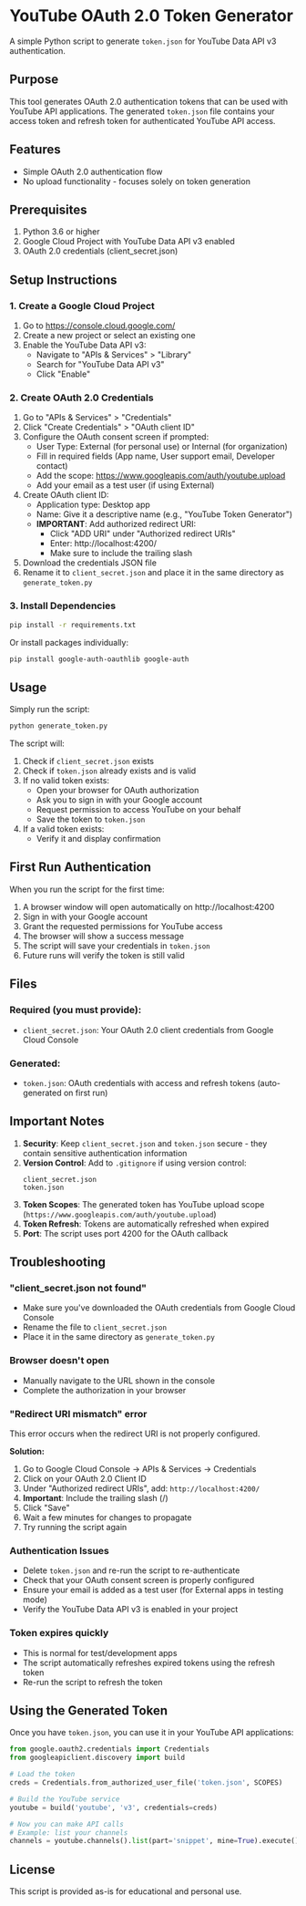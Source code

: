 # YouTube OAuth 2.0 Token Generator

A simple Python script to generate `token.json` for YouTube Data API v3 authentication.

## Purpose

This tool generates OAuth 2.0 authentication tokens that can be used with YouTube API applications. The generated `token.json` file contains your access token and refresh token for authenticated YouTube API access.

## Features

- Simple OAuth 2.0 authentication flow
- No upload functionality - focuses solely on token generation

## Prerequisites

1. Python 3.6 or higher
2. Google Cloud Project with YouTube Data API v3 enabled
3. OAuth 2.0 credentials (client_secret.json)

## Setup Instructions

### 1. Create a Google Cloud Project

1. Go to https://console.cloud.google.com/
2. Create a new project or select an existing one
3. Enable the YouTube Data API v3:
   - Navigate to "APIs & Services" > "Library"
   - Search for "YouTube Data API v3"
   - Click "Enable"

### 2. Create OAuth 2.0 Credentials

1. Go to "APIs & Services" > "Credentials"
2. Click "Create Credentials" > "OAuth client ID"
3. Configure the OAuth consent screen if prompted:
   - User Type: External (for personal use) or Internal (for organization)
   - Fill in required fields (App name, User support email, Developer contact)
   - Add the scope: https://www.googleapis.com/auth/youtube.upload
   - Add your email as a test user (if using External)
4. Create OAuth client ID:
   - Application type: Desktop app
   - Name: Give it a descriptive name (e.g., "YouTube Token Generator")
   - **IMPORTANT**: Add authorized redirect URI:
     * Click "ADD URI" under "Authorized redirect URIs"
     * Enter: http://localhost:4200/
     * Make sure to include the trailing slash
5. Download the credentials JSON file
6. Rename it to `client_secret.json` and place it in the same directory as `generate_token.py`

### 3. Install Dependencies

```bash
pip install -r requirements.txt
```

Or install packages individually:
```bash
pip install google-auth-oauthlib google-auth
```

## Usage

Simply run the script:

```bash
python generate_token.py
```

The script will:
1. Check if `client_secret.json` exists
2. Check if `token.json` already exists and is valid
3. If no valid token exists:
   - Open your browser for OAuth authorization
   - Ask you to sign in with your Google account
   - Request permission to access YouTube on your behalf
   - Save the token to `token.json`
4. If a valid token exists:
   - Verify it and display confirmation

## First Run Authentication

When you run the script for the first time:

1. A browser window will open automatically on http://localhost:4200
2. Sign in with your Google account
3. Grant the requested permissions for YouTube access
4. The browser will show a success message
5. The script will save your credentials in `token.json`
6. Future runs will verify the token is still valid

## Files

### Required (you must provide):
- `client_secret.json`: Your OAuth 2.0 client credentials from Google Cloud Console

### Generated:
- `token.json`: OAuth credentials with access and refresh tokens (auto-generated on first run)

## Important Notes

1. **Security**: Keep `client_secret.json` and `token.json` secure - they contain sensitive authentication information
2. **Version Control**: Add to `.gitignore` if using version control:
   ```
   client_secret.json
   token.json
   ```
3. **Token Scopes**: The generated token has YouTube upload scope (`https://www.googleapis.com/auth/youtube.upload`)
4. **Token Refresh**: Tokens are automatically refreshed when expired
5. **Port**: The script uses port 4200 for the OAuth callback

## Troubleshooting

### "client_secret.json not found"
- Make sure you've downloaded the OAuth credentials from Google Cloud Console
- Rename the file to `client_secret.json`
- Place it in the same directory as `generate_token.py`

### Browser doesn't open
- Manually navigate to the URL shown in the console
- Complete the authorization in your browser

### "Redirect URI mismatch" error
This error occurs when the redirect URI is not properly configured.

**Solution:**
1. Go to Google Cloud Console → APIs & Services → Credentials
2. Click on your OAuth 2.0 Client ID
3. Under "Authorized redirect URIs", add: `http://localhost:4200/`
4. **Important**: Include the trailing slash (/)
5. Click "Save"
6. Wait a few minutes for changes to propagate
7. Try running the script again

### Authentication Issues
- Delete `token.json` and re-run the script to re-authenticate
- Check that your OAuth consent screen is properly configured
- Ensure your email is added as a test user (for External apps in testing mode)
- Verify the YouTube Data API v3 is enabled in your project

### Token expires quickly
- This is normal for test/development apps
- The script automatically refreshes expired tokens using the refresh token
- Re-run the script to refresh the token

## Using the Generated Token

Once you have `token.json`, you can use it in your YouTube API applications:

```python
from google.oauth2.credentials import Credentials
from googleapiclient.discovery import build

# Load the token
creds = Credentials.from_authorized_user_file('token.json', SCOPES)

# Build the YouTube service
youtube = build('youtube', 'v3', credentials=creds)

# Now you can make API calls
# Example: list your channels
channels = youtube.channels().list(part='snippet', mine=True).execute()
```

## License

This script is provided as-is for educational and personal use.

